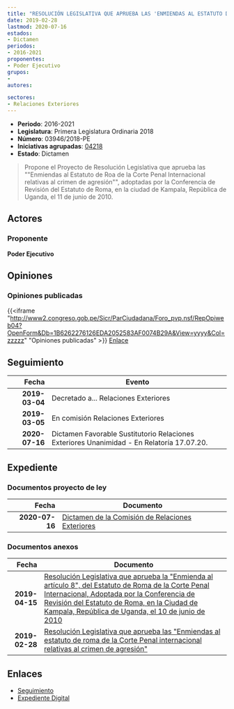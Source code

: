 ```yaml
---
title: "RESOLUCIÓN LEGISLATIVA QUE APRUEBA LAS 'ENMIENDAS AL ESTATUTO DE ROA DE LA CORTE PENAL INTERNACIONAL RELATIVAS AL CRIMEN DE AGRESIÓN'"
date: 2019-02-28
lastmod: 2020-07-16
estados:
- Dictamen
periodos:
- 2016-2021
proponentes:
- Poder Ejecutivo
grupos:
- 
autores:

sectores:
- Relaciones Exteriores
---
```

- **Periodo**: 2016-2021
- **Legislatura**: Primera Legislatura Ordinaria 2018
- **Número**: 03946/2018-PE
- **Iniciativas agrupadas**: [04218](../../04200/04218)
- **Estado**: Dictamen

> Propone el Proyecto de Resolución Legislativa que aprueba las ""Enmiendas al Estatuto de Roa de la Corte Penal Internacional relativas al crimen de agresión"", adoptadas por la Conferencia de Revisión del Estatuto de Roma, en la ciudad de Kampala, República de Uganda, el 11 de junio de 2010.


## Actores

### Proponente

**Poder Ejecutivo**

## Opiniones

### Opiniones publicadas

{{<iframe "http://www2.congreso.gob.pe/Sicr/ParCiudadana/Foro_pvp.nsf/RepOpiweb04?OpenForm&Db=1B6262276126EDA2052583AF0074B29A&View=yyyy&Col=zzzzz" "Opiniones publicadas" >}}
[Enlace](http://www2.congreso.gob.pe/Sicr/ParCiudadana/Foro_pvp.nsf/RepOpiweb04?OpenForm&Db=1B6262276126EDA2052583AF0074B29A&View=yyyy&Col=zzzzz)


## Seguimiento

| Fecha | Evento |
|------:|--------|
| **2019-03-04** | Decretado a... Relaciones Exteriores |
| **2019-03-05** | En comisión Relaciones Exteriores |
| **2020-07-16** | Dictamen Favorable Sustitutorio Relaciones Exteriores Unanimidad - En Relatoría 17.07.20. |

## Expediente

### Documentos proyecto de ley

| Fecha | Documento |
|------:|-----------|
| **2020-07-16** | [Dictamen de la Comisión de Relaciones Exteriores](http://www.leyes.congreso.gob.pe/Documentos/2016_2021/Dictamenes/Proyectos_de_Ley/03946DC20MAY20200716.pdf) |

### Documentos anexos

| Fecha | Documento |
|------:|-----------|
| **2019-04-15** | [Resolución Legislativa que aprueba la "Enmienda al artículo 8", del Estatuto de Roma de la Corte Penal Internacional, Adoptada por la Conferencia de Revisión del Estatuto de Roma, en la Ciudad de Kampala, República de Uganda, el 10 de junio de 2010](http://www.leyes.congreso.gob.pe/Documentos/2016_2021/Proyectos_de_Ley_y_de_Resoluciones_Legislativas/PL04218_20190415..pdf) |
| **2019-02-28** | [Resolución Legislativa que aprueba las "Enmiendas al estatuto de roma de la Corte Penal internacional relativas al crimen de agresión"](http://www.leyes.congreso.gob.pe/Documentos/2016_2021/Proyectos_de_Ley_y_de_Resoluciones_Legislativas/PL0394620190228.pdf) |

## Enlaces

- [Seguimiento](http://www2.congreso.gob.pe/Sicr/TraDocEstProc/CLProLey2016.nsf/f7fff46988ca05b1052578e100829cc7/d1edcf570868903b052583af0063505d?OpenDocument)
- [Expediente Digital](http://www2.congreso.gob.pe/Sicr/TraDocEstProc/Expvirt_2011.nsf/visbusqptramdoc1621/03946?opendocument)

